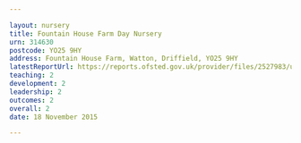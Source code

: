 ```yaml
---

layout: nursery
title: Fountain House Farm Day Nursery
urn: 314630
postcode: YO25 9HY
address: Fountain House Farm, Watton, Driffield, YO25 9HY
latestReportUrl: https://reports.ofsted.gov.uk/provider/files/2527983/urn/314630.pdf
teaching: 2
development: 2
leadership: 2
outcomes: 2
overall: 2
date: 18 November 2015

---
```

